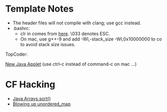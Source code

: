 # Template Notes

 * The header files will not compile with clang; use gcc instead.
 * .bashrc:
   * clr in comes from [here](https://superuser.com/questions/122911/what-commands-can-i-use-to-reset-and-clear-my-terminal). \033 denotes ESC.
   * On mac, use g++-9 and add -Wl,-stack_size -Wl,0x10000000 to co to avoid stack size issues.

TopCoder:

[New Java Applet](https://codeforces.com/blog/entry/64597) (use ctrl-c instead of command-c on mac ...)

# CF Hacking

 * [Java Arrays.sort()](https://codeforces.com/blog/entry/4827)
 * [Blowing up unordered_map](https://codeforces.com/blog/entry/62393)